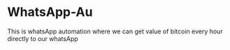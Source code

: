 # WhatsApp-Au
This is whatsApp automation where we can get value of bitcoin every hour directly to our whatsApp
